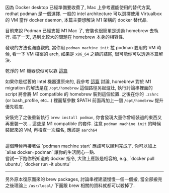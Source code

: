 因為 Docker desktop 已經準備要收費了, Mac 上參考還能使用的替代方案, redhat podman 是一個選擇. 一般的 intel architecture 可以選擇使用 Virtualbox 的 VM 當作 docker daemon, 本篇主要想解決 M1 架構的 docker 替代品.

目前來說 Podman 已經支援 M1 Mac 了, 安裝也很簡單是透過 homebrew 去執行. 搞了一天, 遇到比較大的問題在 homebrew 本身的相容性.

發現的方法也滿直觀的, 當你用 `podman machine init` 拉 podman 要用的 VM 時候, 看一下 VM 檔案的 arch, 如果是 `x86_64` 之類的結尾, 很可能你可以透過本篇解決.

乾淨的 M1 機器貌似可以靠 [這篇](https://fantasticsie.medium.com/%E7%A7%BB%E8%BD%89%E5%88%B0-m1-macbook-pro-%E7%9A%84%E9%AB%94%E9%A9%97-c4eca0d2fa1f)

如果你是從舊的 Intel 機器還原來的, 我參考 [這篇](https://github.com/Homebrew/discussions/discussions/417) 討論, homebrew 對於 M1 migration 的解法是在 `/opt/homebrew` 這個路徑另起爐灶,
執行討論串裡面的 script 將會將 M1 compatible 的 homebrew 裝到這個位置. 之後在你的 `.zshrc` (or bash_profile, etc...) 裡面幫參數 $PATH 前面再加上一個 `/opt/homebrew` 提升優先程度.


安裝完了之後重新執行 `brew install podman`, 你會發現大量你曾經裝過的東西又再重裝一次... 這些是 M1 compatible 的套件.
注意 `podman machine init` 的時候裝起來的 VM, 再檢查一次檔名, 應該是 `aarch64`


<br>
這個時候再接著做 `podman machine start` 應該可以順利完成了.  你可以加上 `alias docker=podman` 讓你的生活開心一點.


<br>
嘗試一下跑你所知道的 docker 指令, 大致上應該是相容的, e.g., `docker pull ubuntu`; `docker run -it ubuntu`


---

另外原本復原而來的 brew packages, 討論串裡建議慢慢一個一個搬, 當全部搬完之後理論上 `/usr/local/` 下面跟 brew 相關的資料就都可以殺掉了.

